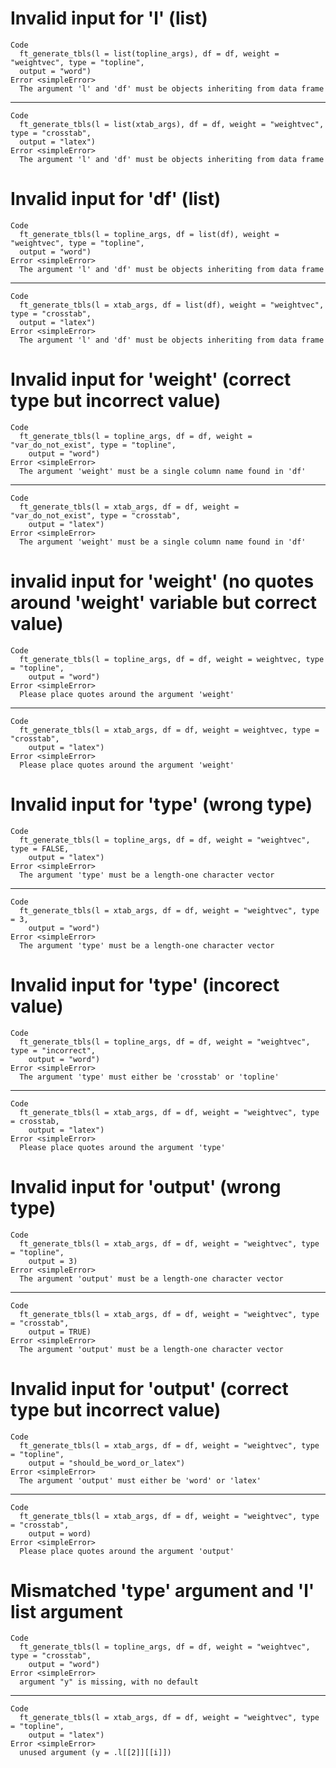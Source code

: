 # Invalid input for 'l' (list)

    Code
      ft_generate_tbls(l = list(topline_args), df = df, weight = "weightvec", type = "topline",
      output = "word")
    Error <simpleError>
      The argument 'l' and 'df' must be objects inheriting from data frame

---

    Code
      ft_generate_tbls(l = list(xtab_args), df = df, weight = "weightvec", type = "crosstab",
      output = "latex")
    Error <simpleError>
      The argument 'l' and 'df' must be objects inheriting from data frame

# Invalid input for 'df' (list)

    Code
      ft_generate_tbls(l = topline_args, df = list(df), weight = "weightvec", type = "topline",
      output = "word")
    Error <simpleError>
      The argument 'l' and 'df' must be objects inheriting from data frame

---

    Code
      ft_generate_tbls(l = xtab_args, df = list(df), weight = "weightvec", type = "crosstab",
      output = "latex")
    Error <simpleError>
      The argument 'l' and 'df' must be objects inheriting from data frame

# Invalid input for 'weight' (correct type but incorrect value)

    Code
      ft_generate_tbls(l = topline_args, df = df, weight = "var_do_not_exist", type = "topline",
        output = "word")
    Error <simpleError>
      The argument 'weight' must be a single column name found in 'df'

---

    Code
      ft_generate_tbls(l = xtab_args, df = df, weight = "var_do_not_exist", type = "crosstab",
        output = "latex")
    Error <simpleError>
      The argument 'weight' must be a single column name found in 'df'

# invalid input for 'weight' (no quotes around 'weight' variable but correct value)

    Code
      ft_generate_tbls(l = topline_args, df = df, weight = weightvec, type = "topline",
        output = "word")
    Error <simpleError>
      Please place quotes around the argument 'weight'

---

    Code
      ft_generate_tbls(l = xtab_args, df = df, weight = weightvec, type = "crosstab",
        output = "latex")
    Error <simpleError>
      Please place quotes around the argument 'weight'

# Invalid input for 'type' (wrong type)

    Code
      ft_generate_tbls(l = topline_args, df = df, weight = "weightvec", type = FALSE,
        output = "latex")
    Error <simpleError>
      The argument 'type' must be a length-one character vector

---

    Code
      ft_generate_tbls(l = xtab_args, df = df, weight = "weightvec", type = 3,
        output = "word")
    Error <simpleError>
      The argument 'type' must be a length-one character vector

# Invalid input for 'type' (incorect value)

    Code
      ft_generate_tbls(l = topline_args, df = df, weight = "weightvec", type = "incorrect",
        output = "word")
    Error <simpleError>
      The argument 'type' must either be 'crosstab' or 'topline'

---

    Code
      ft_generate_tbls(l = xtab_args, df = df, weight = "weightvec", type = crosstab,
        output = "latex")
    Error <simpleError>
      Please place quotes around the argument 'type'

# Invalid input for 'output' (wrong type)

    Code
      ft_generate_tbls(l = xtab_args, df = df, weight = "weightvec", type = "topline",
        output = 3)
    Error <simpleError>
      The argument 'output' must be a length-one character vector

---

    Code
      ft_generate_tbls(l = xtab_args, df = df, weight = "weightvec", type = "crosstab",
        output = TRUE)
    Error <simpleError>
      The argument 'output' must be a length-one character vector

# Invalid input for 'output' (correct type but incorrect value)

    Code
      ft_generate_tbls(l = xtab_args, df = df, weight = "weightvec", type = "topline",
        output = "should_be_word_or_latex")
    Error <simpleError>
      The argument 'output' must either be 'word' or 'latex'

---

    Code
      ft_generate_tbls(l = xtab_args, df = df, weight = "weightvec", type = "crosstab",
        output = word)
    Error <simpleError>
      Please place quotes around the argument 'output'

# Mismatched 'type' argument and 'l' list argument

    Code
      ft_generate_tbls(l = topline_args, df = df, weight = "weightvec", type = "crosstab",
        output = "word")
    Error <simpleError>
      argument "y" is missing, with no default

---

    Code
      ft_generate_tbls(l = xtab_args, df = df, weight = "weightvec", type = "topline",
        output = "latex")
    Error <simpleError>
      unused argument (y = .l[[2]][[i]])

